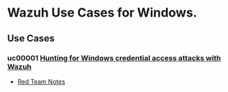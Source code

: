 # Wazuh Use Cases for Windows.

## Use Cases
### uc00001 [Hunting for Windows credential access attacks with Wazuh](https://wazuh.com/blog/hunting-for-windows-credential-access-attacks/)
- [Red Team Notes](https://www.ired.team/offensive-security/credential-access-and-credential-dumping/dump-credentials-from-lsass-process-without-mimikatz#comsvcs.dll)
